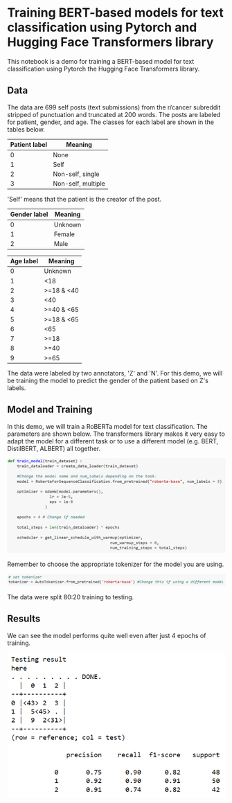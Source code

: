 # Training BERT-based models for text classification using Pytorch and Hugging Face Transformers library

This notebook is a demo for training a BERT-based model for text classification using Pytorch the Hugging Face Transformers library.


## Data

The data are 699 self posts (text submissions) from the r/cancer subreddit stripped of punctuation and truncated at 200 words. The posts are labeled for patient, gender, and age. The classes for each label are shown in the tables below.

Patient label | Meaning
------------ | -------------
0 | None
1 | Self
2 | Non-self, single
3 | Non-self, multiple

'Self' means that the patient is the creator of the post.

Gender label | Meaning
------------ | -------------
0 | Unknown
1 | Female
2 | Male

Age label | Meaning
------------ | -------------
0 | Unknown
1 | <18
2 | >=18 & <40
3 | <40
4 | >=40 & <65
5 | >=18 & <65
6 | <65
7 | >=18
8 | >=40
9 | >=65

The data were labeled by two annotators, 'Z' and 'N'. For this demo, we will be training the model to predict the gender of the patient based on Z's labels.

## Model and Training

In this demo, we will train a RoBERTa model for text classification. The parameters are shown below. The transformers library makes it very easy to adapt the model for a different task or to use a different model (e.g. BERT, DistilBERT, ALBERT) all together.

![](/img/model_params.PNG)

Remember to choose the appropriate tokenizer for the model you are using.

![](/img/tokenizer.PNG)

The data were split 80:20 training to testing.

## Results

We can see the model performs quite well even after just 4 epochs of training.

![](/img/test_res.PNG)
